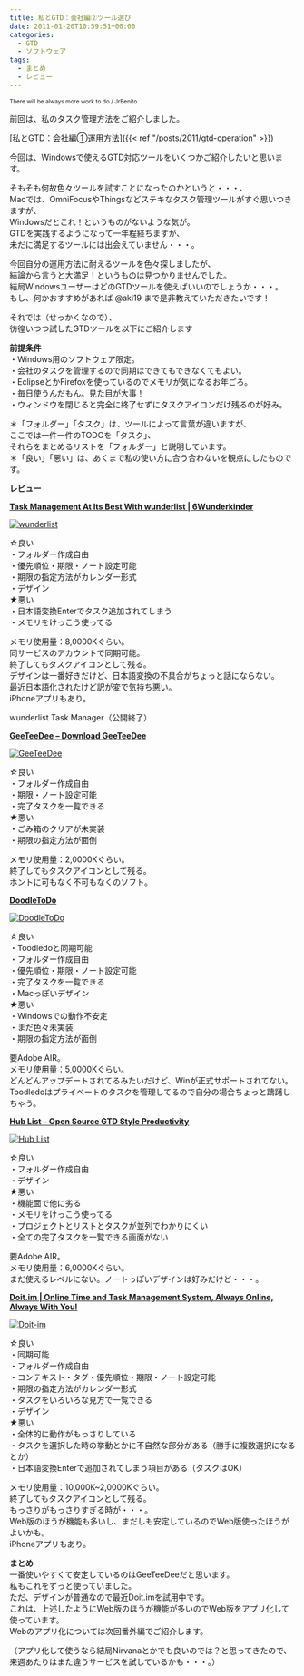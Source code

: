 ```yaml
---
title: 私とGTD：会社編②ツール選び
date: 2011-01-20T10:59:51+00:00
categories:
  - GTD
  - ソフトウェア
tags:
  - まとめ
  - レビュー
---
```

<span style="font-size:10px;"><a href="http://www.igosso.net/flk/3250247023.html" target="_blank"><img src="http://farm4.static.flickr.com/3469/3250247023_fc92731457_m.jpg" alt="" /></a><br />There will be always more work to do / JrBenito</span>

前回は、私のタスク管理方法をご紹介しました。

[私とGTD：会社編①運用方法]({{< ref "/posts/2011/gtd-operation" >}})

今回は、Windowsで使えるGTD対応ツールをいくつかご紹介したいと思います。

そもそも何故色々ツールを試すことになったのかというと・・・、  
Macでは、OmniFocusやThingsなどステキなタスク管理ツールがすぐ思いつきますが、  
Windowsだとこれ！というものがないような気が。  
GTDを実践するようになって一年程経ちますが、  
未だに満足するツールには出会えていません・・・。

今回自分の運用方法に耐えるツールを色々探しましたが、  
結論から言うと大満足！というものは見つかりませんでした。  
結局WindowsユーザーはどのGTDツールを使えばいいのでしょうか・・・。  
もし、何かおすすめがあれば @aki19 まで是非教えていただきたいです！

それでは（せっかくなので）、  
彷徨いつつ試したGTDツールを以下にご紹介します

<!--more-->

**前提条件**  
・Windows用のソフトウェア限定。  
・会社のタスクを管理するので同期はできてもできなくてもよい。  
・EclipseとかFirefoxを使っているのでメモリが気になるお年ごろ。  
・毎日使うんだもん。見た目が大事！  
・ウィンドウを閉じると完全に終了せずにタスクアイコンだけ残るのが好み。

＊「フォルダー」「タスク」は、ツールによって言葉が違いますが、  
ここでは一件一件のTODOを「タスク」、  
それらをまとめるリストを「フォルダー」と説明しています。  
＊「良い」「悪い」は、あくまで私の使い方に合う合わないを観点にしたものです。

**レビュー**

<div class="ShareInfo">
  <strong><a rel="nofollow" target="_blank" href="http://www.6wunderkinder.com/wunderlist/">Task Management At Its Best With wunderlist | 6Wunderkinder</a><a rel="nofollow" target="_blank" href="http://b.hatena.ne.jp/entry/http://www.6wunderkinder.com/wunderlist/"><img border="0" src="http://b.hatena.ne.jp/entry/image/http://www.6wunderkinder.com/wunderlist/" alt="" /></a></strong></p> 
  
  <div style="color:#808080;font-size:80%;">
  </div>
  
  <p>
    <strong></strong>
  </p>
</div>

<a href="http://www.flickr.com/photos/41082249@N07/5372512252/" title="wunderlist" rel="lightbox" class="lightview"><img alt="wunderlist" src="http://farm6.static.flickr.com/5247/5372512252_0cf587b12d_m.jpg" /></a>

☆良い  
・フォルダー作成自由  
・優先順位・期限・ノート設定可能  
・期限の指定方法がカレンダー形式  
・デザイン  
★悪い  
・日本語変換Enterでタスク追加されてしまう  
・メモリをけっこう使ってる

メモリ使用量：8,0000Kぐらい。  
同サービスのアカウントで同期可能。  
終了してもタスクアイコンとして残る。  
デザインは一番好きだけど、日本語変換の不具合がちょっと話にならない。  
最近日本語化されたけど訳が変で気持ち悪い。  
iPhoneアプリもあり。

wunderlist Task Manager（公開終了）

<div class="ShareInfo">
  <strong><a rel="nofollow" target="_blank" href="http://codea-dev.com/gtd/">GeeTeeDee &#8211; Download GeeTeeDee</a><a rel="nofollow" target="_blank" href="http://b.hatena.ne.jp/entry/http://codea-dev.com/gtd/"><img border="0" src="http://b.hatena.ne.jp/entry/image/http://codea-dev.com/gtd/" alt="" /></a></strong></p> 
  
  <div style="color:#808080;font-size:80%;">
  </div>
  
  <p>
    <strong></strong>
  </p>
</div>

<a href="http://www.flickr.com/photos/41082249@N07/5372512118/" title="GeeTeeDee" rel="lightbox" class="lightview"><img alt="GeeTeeDee" src="http://farm6.static.flickr.com/5281/5372512118_bc242e3f5e_m.jpg" /></a>

☆良い  
・フォルダー作成自由  
・期限・ノート設定可能  
・完了タスクを一覧できる  
★悪い  
・ごみ箱のクリアが未実装  
・期限の指定方法が面倒

メモリ使用量：2,0000Kぐらい。  
終了してもタスクアイコンとして残る。  
ホントに可もなく不可もなくのソフト。

<div class="ShareInfo">
  <strong><a rel="nofollow" target="_blank" href="http://doodletodo.wetcradle.com/">DoodleToDo</a><a rel="nofollow" target="_blank" href="http://b.hatena.ne.jp/entry/http://doodletodo.wetcradle.com/"><img border="0" src="http://b.hatena.ne.jp/entry/image/http://doodletodo.wetcradle.com/" alt="" /></a></strong></p> 
  
  <div style="color:#808080;font-size:80%;">
  </div>
  
  <p>
    <strong></strong>
  </p>
</div>

<a href="http://www.flickr.com/photos/41082249@N07/5372512154/" title="DoodleToDo" rel="lightbox" class="lightview"><img alt="DoodleToDo" src="http://farm6.static.flickr.com/5165/5372512154_8a527f1164_m.jpg" /></a>

☆良い  
・Toodledoと同期可能  
・フォルダー作成自由  
・優先順位・期限・ノート設定可能  
・完了タスクを一覧できる  
・Macっぽいデザイン  
★悪い  
・Windowsでの動作不安定  
・まだ色々未実装  
・期限の指定方法が面倒

要Adobe AIR。  
メモリ使用量：5,0000Kぐらい。  
どんどんアップデートされてるみたいだけど、Winが正式サポートされてない。  
Toodledoはプライベートのタスクを管理してるので自分の場合ちょっと躊躇しちゃう。

<div class="ShareInfo">
  <strong><a rel="nofollow" target="_blank" href="http://hublistapp.com/">Hub List &#8211; Open Source GTD Style Productivity</a><a rel="nofollow" target="_blank" href="http://b.hatena.ne.jp/entry/http://hublistapp.com/"><img border="0" src="http://b.hatena.ne.jp/entry/image/http://hublistapp.com/" alt="" /></a></strong></p> 
  
  <div style="color:#808080;font-size:80%;">
  </div>
  
  <p>
    <strong></strong>
  </p>
</div>

<a href="http://www.flickr.com/photos/41082249@N07/5372512182/" title="Hub List" rel="lightbox" class="lightview"><img alt="Hub List" src="http://farm6.static.flickr.com/5247/5372512182_5dcb15132f_m.jpg" /></a>

☆良い  
・フォルダー作成自由  
・デザイン  
★悪い  
・機能面で他に劣る  
・メモリをけっこう使ってる  
・プロジェクトとリストとタスクが並列でわかりにくい  
・全ての完了タスクを一覧できる画面がない

要Adobe AIR。  
メモリ使用量：6,0000Kぐらい。  
まだ使えるレベルにない。ノートっぽいデザインは好みだけど・・・。

<div class="ShareInfo">
  <strong><a rel="nofollow" target="_blank" href="https://i.doit.im/">Doit.im | Online Time and Task Management System, Always Online, Always With You!</a><a rel="nofollow" target="_blank" href="http://b.hatena.ne.jp/entry/https://i.doit.im/"><img border="0" src="http://b.hatena.ne.jp/entry/image/https://i.doit.im/" alt="" /></a></strong></p> 
  
  <div style="color:#808080;font-size:80%;">
  </div>
  
  <p>
    <strong></strong>
  </p>
</div>

<a href="http://www.flickr.com/photos/41082249@N07/5372512208/" title="Doit-im" rel="lightbox" class="lightview"><img alt="Doit-im" src="http://farm6.static.flickr.com/5008/5372512208_66850e62f6_m.jpg" /></a>

☆良い  
・同期可能  
・フォルダー作成自由  
・コンテキスト・タグ・優先順位・期限・ノート設定可能  
・期限の指定方法がカレンダー形式  
・タスクをいろいろな見方で一覧できる  
・デザイン  
★悪い  
・全体的に動作がもっさりしている  
・タスクを選択した時の挙動とかに不自然な部分がある（勝手に複数選択になるとか）  
・日本語変換Enterで追加されてしまう項目がある（タスクはOK）

メモリ使用量：10,000K~2,0000Kぐらい。  
終了してもタスクアイコンとして残る。  
もっさりがもっさりすぎる時が・・・。  
Web版のほうが機能も多いし、まだしも安定しているのでWeb版使ったほうがよいかも。  
iPhoneアプリもあり。

**まとめ**  
一番使いやすくて安定しているのはGeeTeeDeeだと思います。  
私もこれをずっと使っていました。  
ただ、デザインが普通なので最近Doit.imを試用中です。  
これは、上述したようにWeb版のほうが機能が多いのでWeb版をアプリ化して使っています。  
Webのアプリ化については次回番外編でご紹介します。

（アプリ化して使うなら結局Nirvanaとかでも良いのでは？と思ってきたので、  
来週あたりはまた違うサービスを試しているかも・・・。）
